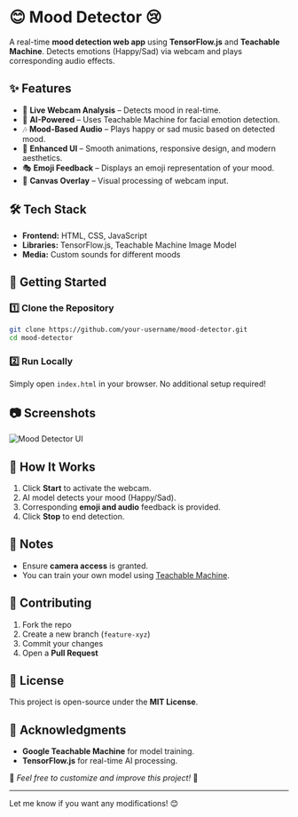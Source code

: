 # 😊 Mood Detector 😢 

A real-time **mood detection web app** using **TensorFlow.js** and **Teachable Machine**. Detects emotions (Happy/Sad) via webcam and plays corresponding audio effects.  

## ✨ Features  
- 🎥 **Live Webcam Analysis** – Detects mood in real-time.  
- 🤖 **AI-Powered** – Uses Teachable Machine for facial emotion detection.  
- 🎶 **Mood-Based Audio** – Plays happy or sad music based on detected mood.  
- 🎨 **Enhanced UI** – Smooth animations, responsive design, and modern aesthetics.  
- 🎭 **Emoji Feedback** – Displays an emoji representation of your mood.  
- 📸 **Canvas Overlay** – Visual processing of webcam input.  

## 🛠️ Tech Stack  
- **Frontend:** HTML, CSS, JavaScript  
- **Libraries:** TensorFlow.js, Teachable Machine Image Model  
- **Media:** Custom sounds for different moods  

## 🚀 Getting Started  

### 1️⃣ Clone the Repository  
```bash
git clone https://github.com/your-username/mood-detector.git
cd mood-detector
```

### 2️⃣ Run Locally  
Simply open `index.html` in your browser. No additional setup required!  

## 📷 Screenshots  
![Mood Detector UI](https://your-image-url.com)  

## 🎯 How It Works  
1. Click **Start** to activate the webcam.  
2. AI model detects your mood (Happy/Sad).  
3. Corresponding **emoji and audio** feedback is provided.  
4. Click **Stop** to end detection.  

## 📌 Notes  
- Ensure **camera access** is granted.  
- You can train your own model using [Teachable Machine](https://teachablemachine.withgoogle.com/).  

## 🤝 Contributing  
1. Fork the repo  
2. Create a new branch (`feature-xyz`)  
3. Commit your changes  
4. Open a **Pull Request**  

## 📜 License  
This project is open-source under the **MIT License**.  

## 👏 Acknowledgments  
- **Google Teachable Machine** for model training.  
- **TensorFlow.js** for real-time AI processing.  

📌 _Feel free to customize and improve this project!_ 🚀  

---

Let me know if you want any modifications! 😊
